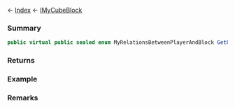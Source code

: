 ← [Index](Api-Index) ← [IMyCubeBlock](VRage.Game.ModAPI.Ingame.IMyCubeBlock)

### Summary

```csharp
public virtual public sealed enum MyRelationsBetweenPlayerAndBlock GetPlayerRelationToOwner()
```

### Returns

### Example

### Remarks


